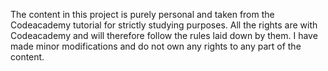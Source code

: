 The content in this project is purely personal and taken from the Codeacademy tutorial for strictly studying purposes. All the rights are with Codeacademy and will therefore follow the rules laid down by them. I have made minor modifications and do not own any rights to any part of the content. 